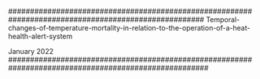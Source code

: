 ##################################################################################################### 
Temporal-changes-of-temperature-mortality-in-relation-to-the-operation-of-a-heat-health-alert-system
  
  January 2022
######################################################################################################
